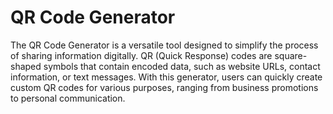 # QR Code Generator
 The QR Code Generator is a versatile tool designed to simplify the process of sharing information digitally. QR (Quick Response) codes are square-shaped symbols that contain encoded data, such as website URLs, contact information, or text messages. With this generator, users can quickly create custom QR codes for various purposes, ranging from business promotions to personal communication.

